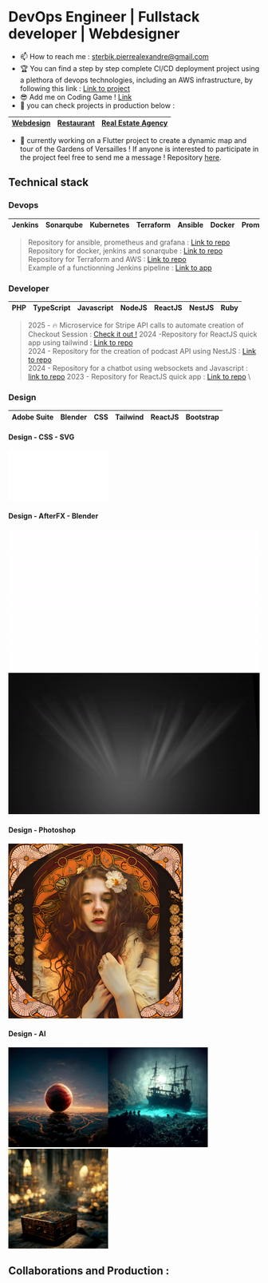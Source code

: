 <span style="display:flex;align-items:center;font-size: x-small;"><h1> DevOps Engineer | Fullstack developer | Webdesigner </h1></span>

- 📫 How to reach me : sterbik.pierrealexandre@gmail.com
- :trophy: You can find a step by step complete CI/CD deployment project using a plethora of devops technologies, including an AWS infrastructure, by following this link : [Link to project](https://docs.google.com/document/d/1pa4Xx0-eNUB6V12sOGlKhN1sh6cydZEe/edit?usp=drive_link&ouid=117616023064011937677&rtpof=true&sd=true)
- 😎 Add me on Coding Game ! [Link](https://www.codingame.com/profile/5c6a8031a6a0ff658efe309f9f056ccc9096385)
- :triangular_ruler: you can check projects in production below :

| [Webdesign](https://www.zebrart.fr/) | [Restaurant](https://www.le-parnasse-versailles.fr/) | [Real Estate Agency](https://cabinetlaclef.com/) 
:---------------:|:---------------:|:---------------:|

- :loudspeaker: currently working on a Flutter project to create a dynamic map and tour of the Gardens of Versailles ! If anyone is interested to participate in the project feel free to send me a message ! Repository [here](https://github.com/Manianise/versailles-gardens-fun-visit).

## Technical stack

### Devops

| Jenkins | Sonarqube | Kubernetes | Terraform | Ansible | Docker | Prometheus | Grafana |
:---------------:|:---------------:|:---------------:|:---------------:|:---------------:|:---------------:|:---------------:|:---------------:|

> Repository for ansible, prometheus and grafana : [Link to repo](https://github.com/Manianise/ansible-prometheus-grafana) \
> Repository for docker, jenkins and sonarqube : [Link to repo](https://github.com/Manianise/docker-jenkins-env) \
> Repository for Terraform and AWS : [Link to repo](https://github.com/Manianise/terraform-ec2-aws) \
> Example of a functionning Jenkins pipeline : [Link to app](https://github.com/Manianise/api_nodejs)


### Developer


| PHP | TypeScript | Javascript | NodeJS | ReactJS | NestJS | Ruby |
:---------------:|:---------------:|:---------------:|:---------------:|:---------------:|:---------------:|:---------------:|

> 2025 - 🔥 Microservice for Stripe API calls to automate creation of Checkout Session : [Check it out !](https://github.com/Manianise/stripe-dispute-microservice)
> 2024 -Repository for ReactJS quick app using tailwind : [Link to repo](https://github.com/Manianise/sterbik-react) \
> 2024 - Repository for the creation of podcast API using NestJS : [Link to repo](https://github.com/Manianise/podcast-api) \
> 2024 - Repository for a chatbot using websockets and Javascript : [link to repo](https://github.com/Manianise/Chatssistant-SocketIO)
> 2023 - Repository for ReactJS quick app : [Link to repo](https://github.com/Manianise/spiritsPresentation) \

### Design

| Adobe Suite | Blender | CSS | Tailwind | ReactJS | Bootstrap |
:---------------:|:---------------:|:---------------:|:---------------:|:---------------:|:---------------:|

#### Design - CSS - SVG

<img src="./assets/svg/zombie.svg" alt="zombie" width="100" height="100"><img src="./assets/svg/assets.svg" alt="logo" width="100" height="100">

#### Design - AfterFX - Blender

![video](./assets/video/movie_1-ezgif.com-video-to-gif-converter.gif) ![video](./assets/video/intro-ezgif.com-video-to-gif-converter.gif)


#### Design - Photoshop

<img src="./assets/img/refonte4.jpg" alt="Mucha" width="350" height="350">

#### Design - AI

<img src="./assets/img/grid_0.png" alt="ballRed" width="200" height="200"><img src="./assets/img/Sterbik_pirate_skeletons_having_a_banquet_sea_bed_shipwreak_par_fd28700d-1f18-44ed-8392-34e70d276c31.png" alt="pirateBoat" width="200" height="200"><img src="./assets/img/Zebrart_harry_potter_treasure_chest_no_background_octane_render_2b8e66ba-7dd3-48d5-894a-facf2911209f.png" alt="treasure" width="200" height="200">


## Collaborations and Production :



